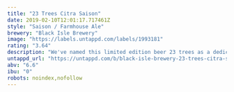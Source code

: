 ```yaml
---
title: "23 Trees Citra Saison"
date: 2019-02-10T12:01:17.717461Z
style: "Saison / Farmhouse Ale"
brewery: "Black Isle Brewery"
image: "https://labels.untappd.com/labels/1993181"
rating: "3.64"
description: "We've named this limited edition beer 23 trees as a dedication to replace 23 ancient trees that were needlessly felled on the bordering land to our Organic farm on the black isle. We love our surroundings, welcome the birds and the bees and work hard to maintain our land so that wildlife can thrive naturally. We will not stand for the irresponsible destruction of 23 perfectly good broad-leaf trees which provided a habitat for hundreds of species, oxygen we breathe and beautiful century-old character to our environment. We will replace these 23 trees and will plant 200 more in their place.   Aroma - Citrus and tropical fruit, spice faint pine resin, candied peel.   Appearance - Pale straw colour, rocky/frothy bright white head, sparkly high carbonation.   Flavour - Spice, tropical fruit, slightly sweet, rich malt body, light peppery heat, zest."
untappd_url: "https://untappd.com/b/black-isle-brewery-23-trees-citra-saison/1993181"
abv: "6.6"
ibu: "0"
robots: noindex,nofollow
---
```

